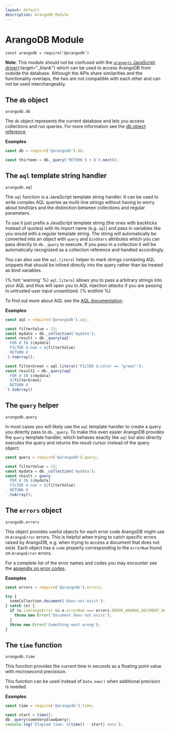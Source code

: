 ```yaml
---
layout: default
description: ArangoDB Module
---
```

ArangoDB Module
===============

`const arangodb = require('@arangodb')`

**Note**: This module should not be confused with the [`arangojs` JavaScript driver](https://github.com/arangodb/arangojs){:target="_blank"} which can be used to access ArangoDB from outside the database. Although the APIs share similarities and the functionality overlaps, the two are not compatible with each other and can not be used interchangeably.

The `db` object
---------------

`arangodb.db`

The `db` object represents the current database and lets you access collections and run queries. For more information see the [db object reference](appendix-references-dbobject.html).

**Examples**

```js
const db = require('@arangodb').db;

const thirteen = db._query('RETURN 5 + 8').next();
```

The `aql` template string handler
---------------------------------

`arangodb.aql`

The `aql` function is a JavaScript template string handler. It can be used to write complex AQL queries as multi-line strings without having to worry about bindVars and the distinction between collections and regular parameters.

To use it just prefix a JavaScript template string (the ones with backticks instead of quotes) with its import name (e.g. `aql`) and pass in variables like you would with a regular template string. The string will automatically be converted into an object with `query` and `bindVars` attributes which you can pass directly to `db._query` to execute. If you pass in a collection it will be automatically recognized as a collection reference and handled accordingly.

You can also use the `aql.literal` helper to mark strings containing AQL snippets
that should be inlined directly into the query rather than be treated as bind variables.

{% hint 'warning' %}
`aql.literal` allows you to pass a arbitrary strings into your AQL and thus will open
you to AQL injection attacks if you are passing in untrusted user input unsanitized.
{% endhint %}

To find out more about AQL see the [AQL documentation](aql/index.html).

**Examples**

```js
const aql = require('@arangodb').aql;

const filterValue = 23;
const mydata = db._collection('mydata');
const result = db._query(aql`
  FOR d IN ${mydata}
  FILTER d.num > ${filterValue}
  RETURN d
`).toArray();

const filterGreen = aql.literal('FILTER d.color == "green"');
const result2 = db._query(aql`
  FOR d IN ${mydata}
  ${filterGreen}
  RETURN d
`).toArray()
```

The `query` helper
------------------

`arangodb.query`

In most cases you will likely use the `aql` template handler to create a query you directly pass to
`db._query`. To make this even easier ArangoDB provides the `query` template handler, which behaves
exactly like `aql` but also directly executes the query and returns the result cursor instead of
the query object:

```js
const query = require('@arangodb').query;

const filterValue = 23;
const mydata = db._collection('mydata');
const result = query`
  FOR d IN ${mydata}
  FILTER d.num > ${filterValue}
  RETURN d
`.toArray();
```

The `errors` object
-------------------

`arangodb.errors`

This object provides useful objects for each error code ArangoDB might use in `ArangoError` errors. This is helpful when trying to catch specific errors raised by ArangoDB, e.g. when trying to access a document that does not exist. Each object has a `code` property corresponding to the `errorNum` found on `ArangoError` errors.

For a complete list of the error names and codes you may encounter see the [appendix on error codes](appendix-error-codes.html).

**Examples**

```js
const errors = require('@arangodb').errors;

try {
  someCollection.document('does-not-exist');
} catch (e) {
  if (e.isArangoError && e.errorNum === errors.ERROR_ARANGO_DOCUMENT_NOT_FOUND.code) {
    throw new Error('Document does not exist');
  }
  throw new Error('Something went wrong');
}
```

The `time` function
-------------------

`arangodb.time`

This function provides the current time in seconds as a floating point value with microsecond precisison.

This function can be used instead of `Date.now()` when additional precision is needed.

**Examples**

```js
const time = require('@arangodb').time;

const start = time();
db._query(someVerySlowQuery);
console.log(`Elapsed time: ${time() - start} secs`);
```

